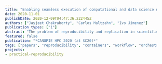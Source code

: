 ```yaml
---
title: "Enabling seamless execution of computational and data science workflows on HPC and cloud with the Popper container-native automation engine"
date: 2020-11-01
publishDate: 2020-12-09T04:47:36.222445Z
authors: ["Jayjeet Chakraborty", "Carlos Maltzahn", "Ivo Jimenez"]
publication_types: ["1"]
abstract: "The problem of reproducibility and replication in scientific research is quite prevalent to date. Researchers working in fields of computational science often find it difficult to reproduce experiments from artifacts like code, data, diagrams, and results which are left behind by the previous researchers.The code developed on one machine often fails to run on other machines due to differences in hardware architecture, OS, software dependencies, among others. This is accompanied by the difficulty in understanding how artifacts are organized, as well as in using them in the correct order. Software containers(also known as Linux containers) can be used to address some of these problems, and thus researchers and developers have built scientific workflow engines that execute the steps of a workflow in separate containers. Existing container-native workflow engines assume the availability of infrastructure deployed in the cloud or HPC centers. In this paper, we present Popper, a container-native workflow engine that does not assume the presence of a Kubernetes cluster or any service other than a container engine such as Docker or Podman. We introduce the design and architecture of Popper and describe how it abstracts away the complexity of multiple container engines and resource managers, enabling users to focus only on writing workflow logic. With Popper, researchers can build and validate workflows easily in almost any environment of their choice including local machines, Slurm based HPC clusters, CI services, or Kubernetes based cloud computing environments. To exemplify the suitability of this workflow engine, we present a case study where we take an example from machine learning and seamlessly execute it in multiple environments by implementing a Popper workflow for it."
featured: false
publication: "*CANOPIE HPC 2020 (at SC20)*"
tags: ["papers", "reproducibility", "containers", "workflow", "orchestration"]
projects:
- practical-reproducibility
---
```

